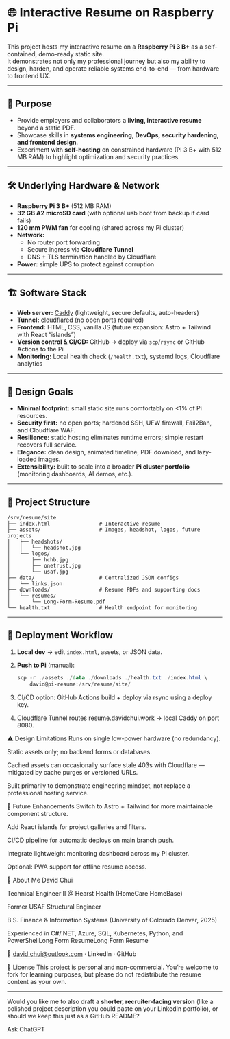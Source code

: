 # 🌐 Interactive Resume on Raspberry Pi

This project hosts my interactive resume on a **Raspberry Pi 3 B+** as a self-contained, demo-ready static site.  
It demonstrates not only my professional journey but also my ability to design, harden, and operate reliable systems end-to-end — from hardware to frontend UX.

---

## 📖 Purpose

- Provide employers and collaborators a **living, interactive resume** beyond a static PDF.
- Showcase skills in **systems engineering, DevOps, security hardening, and frontend design**.
- Experiment with **self-hosting** on constrained hardware (Pi 3 B+ with 512 MB RAM) to highlight optimization and security practices.

---

## 🛠️ Underlying Hardware & Network

- **Raspberry Pi 3 B+** (512 MB RAM)  
- **32 GB A2 microSD card** (with optional usb boot from backup if card fails)  
- **120 mm PWM fan** for cooling (shared across my Pi cluster)  
- **Network:**  
  - No router port forwarding  
  - Secure ingress via **Cloudflare Tunnel**  
  - DNS + TLS termination handled by Cloudflare  
- **Power:** simple UPS to protect against corruption

---

## 🏗️ Software Stack

- **Web server:** [Caddy](https://caddyserver.com/) (lightweight, secure defaults, auto-headers)  
- **Tunnel:** [cloudflared](https://developers.cloudflare.com/cloudflare-one/connections/connect-apps/) (no open ports required)  
- **Frontend:** HTML, CSS, vanilla JS (future expansion: Astro + Tailwind with React “islands”)  
- **Version control & CI/CD:** GitHub → deploy via `scp`/`rsync` or GitHub Actions to the Pi  
- **Monitoring:** Local health check (`/health.txt`), systemd logs, Cloudflare analytics  

---

## 🎯 Design Goals

- **Minimal footprint:** small static site runs comfortably on <1% of Pi resources.  
- **Security first:** no open ports; hardened SSH, UFW firewall, Fail2Ban, and Cloudflare WAF.  
- **Resilience:** static hosting eliminates runtime errors; simple restart recovers full service.  
- **Elegance:** clean design, animated timeline, PDF download, and lazy-loaded images.  
- **Extensibility:** built to scale into a broader **Pi cluster portfolio** (monitoring dashboards, AI demos, etc.).

---

## 📂 Project Structure

```text
/srv/resume/site
├── index.html                # Interactive resume
├── assets/                   # Images, headshot, logos, future projects
│   ├── headshots/
│   │   └── headshot.jpg
│   └── logos/
│       ├── hchb.jpg
│       ├── onetrust.jpg
│       └── usaf.jpg
├── data/                     # Centralized JSON configs
│   └── links.json
├── downloads/                # Resume PDFs and supporting docs
│   └── resumes/
│       └── Long-Form-Resume.pdf
└── health.txt                # Health endpoint for monitoring
```

---

## 🚀 Deployment Workflow

1. **Local dev** → edit `index.html`, assets, or JSON data.  
2. **Push to Pi** (manual):  
   ```powershell
   scp -r ./assets ./data ./downloads ./health.txt ./index.html \
       david@pi-resume:/srv/resume/site/
3. CI/CD option: GitHub Actions build + deploy via rsync using a deploy key.

4. Cloudflare Tunnel routes resume.davidchui.work → local Caddy on port 8080.

⚠️ Design Limitations
Runs on single low-power hardware (no redundancy).

Static assets only; no backend forms or databases.

Cached assets can occasionally surface stale 403s with Cloudflare — mitigated by cache purges or versioned URLs.

Built primarily to demonstrate engineering mindset, not replace a professional hosting service.

🌟 Future Enhancements
Switch to Astro + Tailwind for more maintainable component structure.

Add React islands for project galleries and filters.

CI/CD pipeline for automatic deploys on main branch push.

Integrate lightweight monitoring dashboard across my Pi cluster.

Optional: PWA support for offline resume access.

👤 About Me
David Chui

Technical Engineer II @ Hearst Health (HomeCare HomeBase)

Former USAF Structural Engineer

B.S. Finance & Information Systems (University of Colorado Denver, 2025)

Experienced in C#/.NET, Azure, SQL, Kubernetes, Python, and PowerShellLong Form ResumeLong Form Resume

📧 david.chui@outlook.com · LinkedIn · GitHub

📜 License
This project is personal and non-commercial. You’re welcome to fork for learning purposes, but please do not redistribute the resume content as your own.

---

Would you like me to also draft a **shorter, recruiter-facing version** (like a polished project description you could paste on your LinkedIn portfolio), or should we keep this just as a GitHub README?





Ask ChatGPT


